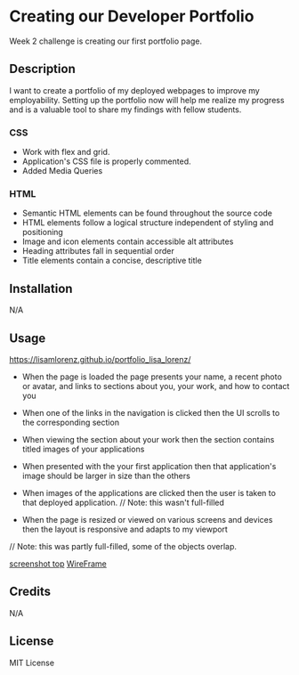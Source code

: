# Creating our Developer Portfolio
Week 2 challenge is creating our first portfolio page.

## Description

I want to create a portfolio of my deployed webpages to improve my employability. Setting up the portfolio now will help me realize my progress and is a valuable tool to share my findings with fellow students.


### CSS
- Work with flex and grid.
- Application's CSS file is properly commented.
- Added Media Queries 

### HTML

- Semantic HTML elements can be found throughout the source code
- HTML elements follow a logical structure independent of styling and positioning
- Image and icon elements contain accessible alt attributes
- Heading attributes fall in sequential order
- Title elements contain a concise, descriptive title


## Installation

N/A

## Usage

https://lisamlorenz.github.io/portfolio_lisa_lorenz/

- When the page is loaded the page presents your name, a recent photo or avatar, and links to sections about you, your work, and how to contact you

- When one of the links in the navigation is clicked then the UI scrolls to the corresponding section

- When viewing the section about your work then the section contains titled images of your applications

- When presented with the your first application then that application's image should be larger in size than the others

- When images of the applications are clicked then the user is taken to that deployed application.
// Note: this wasn't full-filled

- When the page is resized or viewed on various screens and devices then the layout is responsive and adapts to my viewport

// Note: this was partly full-filled, some of the objects overlap.

[screenshot top](images/Screenshot_Deployed_Site.png)
[WireFrame](images/WireFrame_Portfolio.png)


## Credits

N/A

## License

MIT License

